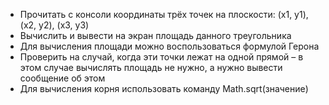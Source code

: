  - Прочитать с консоли координаты трёх точек на плоскости:
(x1, y1), (x2, y2), (x3, y3)
 - Вычислить и вывести на экран площадь данного треугольника
 - Для вычисления площади можно воспользоваться формулой Герона
 - Проверить на случай, когда эти точки лежат на одной прямой – в этом
случае вычислять площадь не нужно, а нужно вывести сообщение об
этом
 - Для вычисления корня использовать команду
   Math.sqrt(значение)